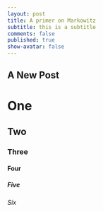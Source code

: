 ```yaml
---
layout: post
title: A primer on Markowitz
subtitle: this is a subtitle
comments: false
published: true
show-avatar: false
---
```

## A New Post

# One

## Two

### Three

#### Four

##### Five

###### Six
